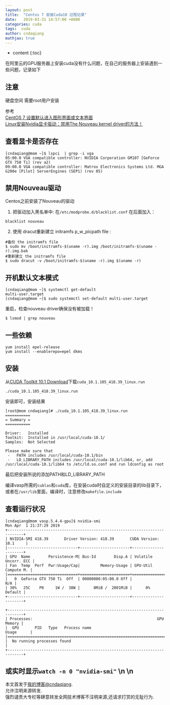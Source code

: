 ```yaml
---
layout: post
title:  "Centos 7 安装Cuda10 过程记录"
date:   2019-03-31 14:57:00 +0800
categories: cuda
tags:  cuda
author: cndaqiang
mathjax: true
---
```

* content
{:toc}

在阿里云的GPU服务器上安装cuda没有什么问题，在自己的服务器上安装遇到一些问题，记录如下<br>







## 注意
硬盘空间
需要root用户安装

参考<br>
[CentOS 7 设置默认进入图形界面或文本界面](https://blog.csdn.net/liglewang/article/details/76222642)<br>
[Linux安装Nvidia显卡驱动：禁用The Nouveau kernel driver的方法！](https://blog.51cto.com/enetq/591622)



## 查看显卡是否存在

```
[cndaqiang@mom ~]$ lspci  | grep -i vga
05:00.0 VGA compatible controller: NVIDIA Corporation GM107 [GeForce GTX 750 Ti] (rev a2)
09:00.0 VGA compatible controller: Matrox Electronics Systems Ltd. MGA G200e [Pilot] ServerEngines (SEP1) (rev 05)
```

## 禁用Nouveau驱动
Centos之前安装了Nouveau的驱动
1. 把驱动加入黑名单中: 在`/etc/modprobe.d/blacklist.conf`  在后面加入：
```
blacklist nouveau
```
2. 使用 dracut重新建立  initramfs p_w_picpath file :
```
#备份 the initramfs file
$ sudo mv /boot/initramfs-$(uname -r).img /boot/initramfs-$(uname -r).img.bak
#重新建立 the initramfs file
$ sudo dracut -v /boot/initramfs-$(uname -r).img $(uname -r)
```

## 开机默认文本模式

```
[cndaqiang@mom ~]$ systemctl get-default
multi-user.target
[cndaqiang@mom ~]$ sudo systemctl set-default multi-user.target
```
重启，检查nouveau driver确保没有被加载！
```
$ lsmod | grep nouveau
```

## 一些依赖
```
yum install epel-release
yum install --enablerepo=epel dkms
```

## 安装
从[CUDA Toolkit 10.1 Download](https://developer.nvidia.com/cuda-downloads?target_os=Linux&target_arch=x86_64&target_distro=CentOS&target_version=7&target_type=runfilelocal)下载`cuda_10.1.105_418.39_linux.run`

```
./cuda_10.1.105_418.39_linux.run
```
安装即可，安装结果
```
[root@mom cndaqiang]# ./cuda_10.1.105_418.39_linux.run 
===========
= Summary =
===========

Driver:   Installed
Toolkit:  Installed in /usr/local/cuda-10.1/
Samples:  Not Selected

Please make sure that
 -   PATH includes /usr/local/cuda-10.1/bin
 -   LD_LIBRARY_PATH includes /usr/local/cuda-10.1/lib64, or, add /usr/local/cuda-10.1/lib64 to /etc/ld.so.conf and run ldconfig as root
```
最后把安装所说的添加PATH和LD_LIBRARY_PATH<br>

编译vasp所需的`cublas`和`cuda`库，在安装cuda时自定义的安装目录的lib目录下，或者在` /usr/lib `里面，编译时，注意修改`makefile.include`



## 查看运行状况
```
[cndaqiang@mom vasp.5.4.4-gpu]$ nvidia-smi
Mon Apr  1 21:37:29 2019       
+-----------------------------------------------------------------------------+
| NVIDIA-SMI 418.39       Driver Version: 418.39       CUDA Version: 10.1     |
|-------------------------------+----------------------+----------------------+
| GPU  Name        Persistence-M| Bus-Id        Disp.A | Volatile Uncorr. ECC |
| Fan  Temp  Perf  Pwr:Usage/Cap|         Memory-Usage | GPU-Util  Compute M. |
|===============================+======================+======================|
|   0  GeForce GTX 750 Ti  Off  | 00000000:05:00.0 Off |                  N/A |
| 30%   25C    P0     1W /  38W |      0MiB /  2001MiB |      0%      Default |
+-------------------------------+----------------------+----------------------+
                                                                               
+-----------------------------------------------------------------------------+
| Processes:                                                       GPU Memory |
|  GPU       PID   Type   Process name                             Usage      |
|=============================================================================|
|  No running processes found                                                 |
+-----------------------------------------------------------------------------+
```
或实时显示`watch -n 0 "nvidia-smi"`
\n
\n
------
本文首发于[我的博客@cndaqiang](https://cndaqiang.github.io/).<br>
允许注明来源转发.<br>
强烈谴责大专栏等肆意转发全网技术博客不注明来源,还请求打赏的无耻行为.
